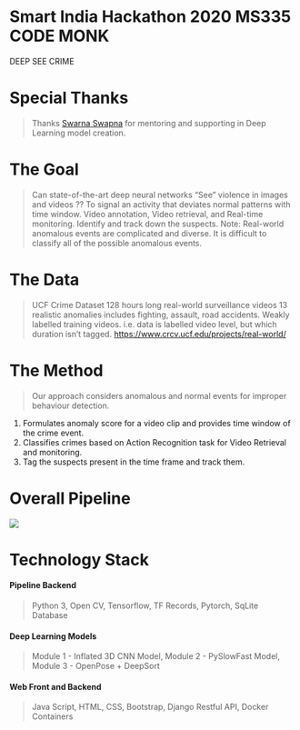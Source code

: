
# Smart India Hackathon 2020 MS335 CODE MONK

DEEP SEE CRIME

# Special Thanks
>Thanks [Swarna Swapna](https://github.com/swarna97) for mentoring and supporting in Deep Learning model creation.

# The Goal

>Can state-of-the-art deep neural networks “See” violence in images and videos ??
To signal an activity that deviates normal patterns with time window.
Video annotation, Video retrieval, and Real-time monitoring. 
Identify and track down the suspects.
Note: 
Real-world anomalous events are complicated and diverse. It is difficult to classify all of the possible anomalous events. 

# The Data

>UCF Crime Dataset 
128 hours long real-world surveillance videos
13 realistic anomalies includes fighting, assault, road accidents.
Weakly labelled training videos. i.e.  data is labelled video level, but which duration isn’t tagged.
https://www.crcv.ucf.edu/projects/real-world/

# The Method

>Our approach considers anomalous and normal events for improper behaviour detection.
1. Formulates anomaly score for a video clip and provides time window of the crime event.
2. Classifies crimes based on Action Recognition task for Video Retrieval and monitoring.
3. Tag the suspects present in the time frame and track them.
# Overall Pipeline
![](https://drive.google.com/uc?export=view&id=1iXy2nLzmF6dJRWgbRxuskNVZlaxjhSVt)

# Technology Stack

#### Pipeline Backend
>Python 3,
Open CV,
Tensorflow,
TF Records,
Pytorch,
SqLite Database

#### Deep Learning Models
>Module 1 - Inflated 3D CNN Model,
Module 2 - PySlowFast Model,
Module 3 - OpenPose + DeepSort 

#### Web Front and Backend
>Java Script, HTML, CSS,
Bootstrap,
Django Restful API, 
Docker Containers

